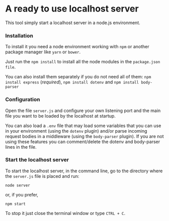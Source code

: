 # A ready to use localhost server

This tool simply start a localhost server in a node.js environment.

### Installation

To install it you need a node environment working with ```npm``` or another package manager like `yarn` or `bower`.

Just run the ```npm install``` to install all the node modules in the ```package.json file```.

You can also install them separately if you do not need all of them: ```npm install express``` (*required*), ```npm install dotenv``` and ```npm install body-parser```


### Configuration

Open the file ```server.js``` and configure your own listening port and the main file you want to be loaded by the localhost at startup.

You can also load a ```.env``` file that may load some variables that you can use in your environment (using the ```dotenv``` plugin) and/or parse incoming request bodies in a middleware (using the ```body-parser``` plugin). If you are not using these features you can comment/delete the dotenv and body-parser lines in the file.

### Start the localhost server

To start the localhost server, in the command line, go to the directory where the `server.js` file is placed and run:

```
node server
```

or, if you prefer,

```
npm start
```

To stop it just close the terminal window or type `CTRL + C`.
